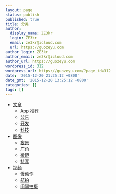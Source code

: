 ```yaml
---
layout: page
status: publish
published: true
title: 分类
author:
  display_name: ZE3kr
  login: ZE3kr
  email: ze3kr@icloud.com
  url: https://guozeyu.com
author_login: ZE3kr
author_email: ze3kr@icloud.com
author_url: https://guozeyu.com
wordpress_id: 312
wordpress_url: https://guozeyu.com/?page_id=312
date: '2015-12-20 21:25:12 +0800'
date_gmt: '2015-12-20 13:25:12 +0800'
categories: []
tags: []
---
```

<ul>
<li><a href="/category/article/">文章</a>
<ul>
<li><a href="/category/article/app-recommend/">App 推荐</a></li>
<li><a href="/category/article/post/">公告</a></li>
<li><a href="/category/article/dev/">开发</a></li>
<li><a href="/category/article/tech/">科技</a></li>
</ul>
</li>
<li><a href="/category/photo/">图像</a>
<ul>
<li><a href="/category/photo/night/">夜景</a></li>
<li><a href="/category/photo/wide-angle/">广角</a></li>
<li><a href="/category/photo/macro/">微距</a></li>
<li><a href="/category/photo/feature/">特写</a></li>
</li>
</ul>
<li><a href="/category/video/">视频</a>
<ul>
<li><a href="/category/video/slow-motion/">慢动作</a></li>
<li><a href="/category/video/aerial-photography/">航拍</a></li>
<li><a href="/category/video/time-lapse/">间隔拍摄</a></li>
</ul>
</li>
</ul>
